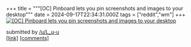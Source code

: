 +++
title = """[OC] Pinboard lets you pin screenshots and images to your desktop"""
date = 2024-09-17T22:34:31.000Z
tags = ["reddit","wm"]
+++
[![[OC] Pinboard lets you pin screenshots and images to your desktop](https://a.thumbs.redditmedia.com/pKLGWMwBs-xqIuclYjL3g6mNfXAhBwUJ6Wa13GdgRv0.jpg "[OC] Pinboard lets you pin screenshots and images to your desktop")](https://www.reddit.com/r/unixporn/comments/1fjd2nq/oc_pinboard_lets_you_pin_screenshots_and_images/)

submitted by [/u/L\_u-u](https://www.reddit.com/user/L_u-u)  
[\[link\]](https://www.reddit.com/gallery/1fjd2nq) [\[comments\]](https://www.reddit.com/r/unixporn/comments/1fjd2nq/oc_pinboard_lets_you_pin_screenshots_and_images/)
